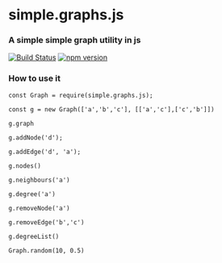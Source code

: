 # simple.graphs.js
### A simple simple graph utility in js
[![Build Status](https://travis-ci.com/gherardovarando/graphs.js.svg?branch=master)](https://travis-ci.com/gherardovarando/graphs.js)
[![npm version](https://badge.fury.io/js/simple.graphs.js.svg)](https://badge.fury.io/js/simple.graphs.js)

### How to use it

```
const Graph = require(simple.graphs.js);

const g = new Graph(['a','b','c'], [['a','c'],['c','b']])

g.graph

g.addNode('d');

g.addEdge('d', 'a');

g.nodes()

g.neighbours('a')

g.degree('a')

g.removeNode('a')

g.removeEdge('b','c')

g.degreeList()

Graph.random(10, 0.5)
```
